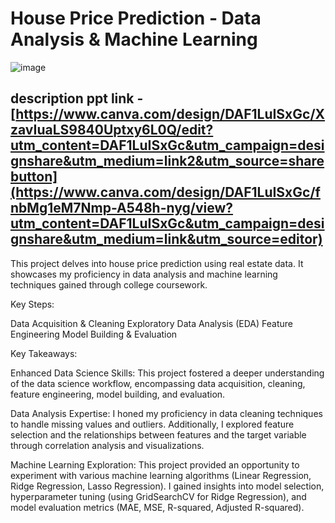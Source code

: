 # House Price Prediction - Data Analysis & Machine Learning
![image](https://github.com/mrunali25/House_Price_Prediction__Python/assets/69971933/c68d6fa2-7ce1-4519-9ad6-a03ad2a01415)

## description ppt link - [https://www.canva.com/design/DAF1LuISxGc/XzavIuaLS9840Uptxy6L0Q/edit?utm_content=DAF1LuISxGc&utm_campaign=designshare&utm_medium=link2&utm_source=sharebutton](https://www.canva.com/design/DAF1LuISxGc/fnbMg1eM7Nmp-A548h-nyg/view?utm_content=DAF1LuISxGc&utm_campaign=designshare&utm_medium=link&utm_source=editor)

This project delves into house price prediction using real estate data. It showcases my proficiency in data analysis and machine learning techniques gained through college coursework.

Key Steps:

Data Acquisition & Cleaning
Exploratory Data Analysis (EDA)
Feature Engineering
Model Building & Evaluation


Key Takeaways:

Enhanced Data Science Skills: This project fostered a deeper understanding of the data science workflow, encompassing data acquisition, cleaning, feature engineering, model building, and evaluation.

Data Analysis Expertise: I honed my proficiency in data cleaning techniques to handle missing values and outliers. Additionally, I explored feature selection and the relationships between features and the target variable through correlation analysis and visualizations.

Machine Learning Exploration: This project provided an opportunity to experiment with various machine learning algorithms (Linear Regression, Ridge Regression, Lasso Regression). I gained insights into model selection, hyperparameter tuning (using GridSearchCV for Ridge Regression), and model evaluation metrics (MAE, MSE, R-squared, Adjusted R-squared).
